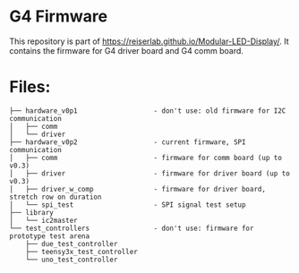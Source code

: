 # G4 Firmware

This repository is part of <https://reiserlab.github.io/Modular-LED-Display/>. It contains the firmware for G4 driver board and G4 comm board.


# Files: 

```
├── hardware_v0p1                   - don't use: old firmware for I2C communication
│   ├── comm
│   └── driver
├── hardware_v0p2                   - current firmware, SPI communication
│   ├── comm                        - firmware for comm board (up to v0.3)
│   ├── driver                      - firmware for driver board (up to v0.3)
│   ├── driver_w_comp               - firmware for driver board, stretch row on duration
│   └── spi_test                    - SPI signal test setup
├── library
│   └── ic2master
└── test_controllers                - don't use: firmware for prototype test arena
    ├── due_test_controller
    ├── teensy3x_test_controller
    └── uno_test_controller
```